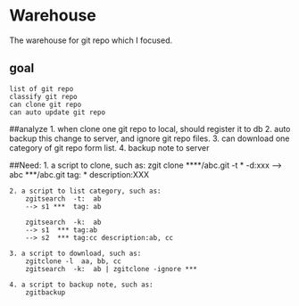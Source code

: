 # Warehouse
The warehouse for git repo which I focused. 

## goal
	list of git repo
	classify git repo
	can clone git repo 
	can auto update git repo 

	
##analyze
	1. when clone one git repo to local, should register it to db
	2. auto backup this change to server, and ignore git repo files.
	3. can download one category of git repo form list.
	4. backup note to server 

##Need:
	1. a script to clone, such as:
		zgit clone ****/abc.git -t * -d:xxx
		--> abc  ***/abc.git  tag: *  description:XXX

	2. a script to list category, such as:
		zgitsearch  -t:  ab
		--> s1 ***  tag: ab 

        zgitsearch  -k:  ab
        --> s1  *** tag:ab 
        --> s2  *** tag:cc description:ab, cc 

	3. a script to download, such as:
		zgitclone -l  aa, bb, cc
		zgitsearch  -k:  ab | zgitclone -ignore ***
	
	4. a script to backup note, such as:
		zgitbackup 

